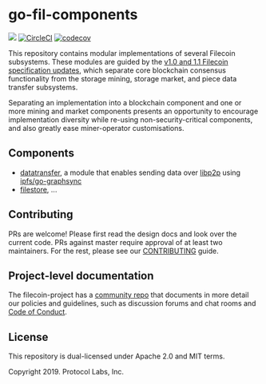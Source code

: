 # go-fil-components
[![](https://img.shields.io/badge/made%20by-Protocol%20Labs-blue.svg?style=flat-square)](http://ipn.io)
[![CircleCI](https://circleci.com/gh/filecoin-project/go-fil-components.svg?style=svg)](https://circleci.com/gh/filecoin-project/go-fil-components)
[![codecov](https://codecov.io/gh/filecoin-project/go-fil-components/branch/master/graph/badge.svg)](https://codecov.io/gh/filecoin-project/go-fil-components)

This repository contains modular implementations of several Filecoin subsystems. These modules are guided by the [v1.0 and 1.1 Filecoin specification updates](https://filecoin-project.github.io/specs/#intro__changelog), which separate core blockchain consensus functionality from the storage mining, storage market, and piece data transfer subsystems. 

Separating an implementation into a blockchain component and one or more mining and market components presents an opportunity to encourage implementation diversity while re-using non-security-critical components, and also greatly ease miner-operator customisations.

## Components

* [datatransfer](https://github.com/filecoin-project/go-fil-components/datatransfer), a module that enables sending data over 
[libp2p](https://github.com/libp2p) using [ipfs/go-graphsync](https://github.com/ipfs/go-graphsync)
* [filestore](https://github.com/filecoin-project/go-fil-components/filestore), ... 

## Contributing
PRs are welcome!  Please first read the design docs and look over the current code.  PRs against 
master require approval of at least two maintainers.  For the rest, please see our 
[CONTRIBUTING](https://github.com/filecoin-project/go-fil-components/CONTRIBUTING.md) guide.

## Project-level documentation
The filecoin-project has a [community repo](https://github.com/filecoin-project/community) that documents in more detail our policies and guidelines, such as discussion forums and chat rooms and  [Code of Conduct](https://github.com/filecoin-project/community/blob/master/CODE_OF_CONDUCT.md).

## License
This repository is dual-licensed under Apache 2.0 and MIT terms.

Copyright 2019. Protocol Labs, Inc.
